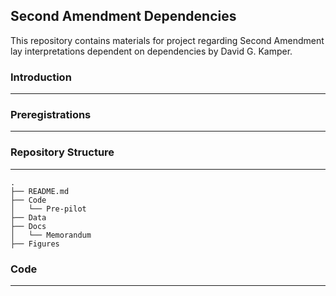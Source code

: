 ## Second Amendment Dependencies

This repository contains materials for project regarding Second Amendment lay interpretations dependent on dependencies by David G. Kamper.  

### Introduction

------------------------------------------------------------------------

### Preregistrations

------------------------------------------------------------------------

### Repository Structure

------------------------------------------------------------------------

```         
.
├── README.md
├── Code
│   └── Pre-pilot
├── Data
├── Docs
│   └── Memorandum
├── Figures

```

### Code

------------------------------------------------------------------------
